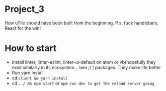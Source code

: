 # Project_3
How uTile should have been built from the beginning. P.s. fuck handlebars, React for the win!

# How to start
  * install linter, linter-eslint, linter-ui-default on atom or vb(hopefully they exist similarly in its ecosystem... ben ;) )     packages. They make life better
  * Run yarn install
  * cd `client && yarn install`
  * cd `../ && npm start` or `npm run dev to get the reload server going`
